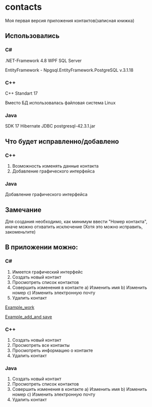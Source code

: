 # contacts
Моя первая версия приложения контактов(записная книжка)

## Использовались
### C#
.NET-Framework 4.8
WPF
SQL Server

EntityFramework - Npgsql.EntityFramework.PostgreSQL v.3.1.18
### C++
C++ Standart 17

Вместо БД использовалась файловая система Linux

### Java
SDK 17
Hibernate
JDBC postgresql-42.3.1.jar


## Что будет исправленно/добавлено
### C++
1) Возможность изменять данные контакта
2) Добавление графического интерфейса
### Java
Добавление графического интерфейса
## Замечание
Для создания необходимо, как минимум ввести "Номер контакта", иначе можно отхватить исключение (Хотя это можно исправить, закоменьтите)

## В приложении можно:
### C#
1) Имеется графический интерфейс
2) Создать новый контакт
3) Просмотреть список контактов
4) Совершить изменения в контакте a) Изменить имя b) Изменить номер c) Изменить электронную почту
5) Удалить контакт


[Example_work](https://github.com/darkdeaddaset/contacts/blob/main/notebook_version_cs/contacts/01.PNG)

[Example_add_and save](https://github.com/darkdeaddaset/contacts/blob/main/notebook_version_cs/contacts/02_example_input.PNG)
### C++
1) Создать новый контакт
2) Просмотреть все контакты
3) Просмотреть информацию о контакте
4) Удалить контакт
### Java
1) Создать новый контакт
2) Просмотреть список контактов
3) Совершить изменения в контакте a) Изменить имя b) Изменить номер c) Изменить электронную почту
4) Удалить контакт
